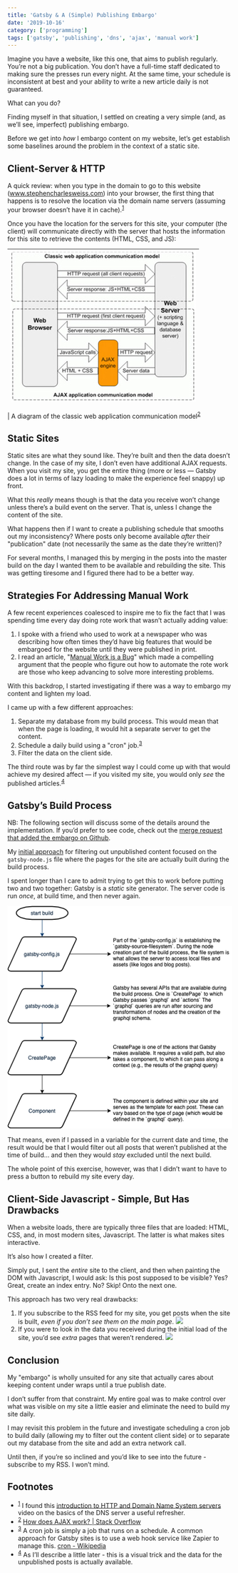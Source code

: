 ```yaml
---
title: 'Gatsby & A (Simple) Publishing Embargo'
date: '2019-10-16'
category: ['programming']
tags: ['gatsby', 'publishing', 'dns', 'ajax', 'manual work']
---
```


Imagine you have a website, like this one, that aims to publish regularly. You’re not a big publication. You don’t have a full-time staff dedicated to making sure the presses run every night. At the same time, your schedule is inconsistent at best and your ability to write a new article daily is not guaranteed.

What can you do?

Finding myself in that situation, I settled on creating a very simple (and, as we’ll see, imperfect) publishing embargo.

Before we get into _how_ I embargo content on my website, let’s get establish some baselines around the problem in the context of a static site.

## Client-Server & HTTP

A quick review: when you type in the domain to go to this website (www.stephencharlesweiss.com) into your browser, the first thing that happens is to resolve the location via the domain name servers (assuming your browser doesn’t have it in cache).<sup>[1](#fn1)</sup><a id="sup1"></a>

Once you have the location for the servers for this site, your computer (the client) will communicate directly with the server that hosts the information for this site to retrieve the contents (HTML, CSS, and JS):

| ![classic-web-app-communication-model](./classic-web-app-communication-model.jpg) |
| :-------------------------------------------------------------------------------: |


| A diagram of the classic web application communication model<sup>[2](#fn2)</sup><a id="sup2"></a>

## Static Sites

Static sites are what they sound like. They’re built and then the data doesn’t change. In the case of my site, I don’t even have additional AJAX requests. When you visit my site, you get the entire thing (more or less — Gatsby does a lot in terms of lazy loading to make the experience feel snappy) up front.

What this _really_ means though is that the data you receive won’t change unless there’s a build event on the server. That is, unless I change the content of the site.

What happens then if I want to create a publishing schedule that smooths out my inconsistency? Where posts only become available _after_ their "publication" date (not necessarily the same as the date they’re written)?

For several months, I managed this by merging in the posts into the master build on the day I wanted them to be available and rebuilding the site. This was getting tiresome and I figured there had to be a better way.

## Strategies For Addressing Manual Work

A few recent experiences coalesced to inspire me to fix the fact that I was spending time every day doing rote work that wasn’t actually adding value:

1. I spoke with a friend who used to work at a newspaper who was describing how often times they’d have big features that would be embargoed for the website until they were published in print.
2. I read an article, "[Manual Work is a Bug](https://queue.acm.org/detail.cfm?id=3197520)" which made a compelling argument that the people who figure out how to automate the rote work are those who keep advancing to solve more interesting problems.

With this backdrop, I started investigating if there was a way to embargo my content and lighten my load.

I came up with a few different approaches:

1. Separate my database from my build process. This would mean that when the page is loading, it would hit a separate server to get the content.
2. Schedule a daily build using a "cron" job.<sup>[3](#fn3)</sup><a id="sup3"></a>
3. Filter the data on the client side.

The third route was by far the simplest way I could come up with that would achieve my desired affect — if you visited my site, you would only _see_ the published articles.<sup>[4](#fn4)</sup><a id="sup4"></a>

## Gatsby’s Build Process

NB: The following section will discuss some of the details around the implementation. If you’d prefer to see code, check out the [merge request that added the embargo on Github](https://github.com/stephencweiss/personal-blog/pull/136/files?file-filters%5B%5D=.js&file-filters%5B%5D=.json&file-filters%5B%5D=.jsx).

My [initial approach](https://github.com/stephencweiss/personal-blog/pull/136/commits/7a5f8a0ebd186d37c6b96cd197470f35afb62dbe) for filtering out unpublished content focused on the `gatsby-node.js` file where the pages for the site are actually built during the build process.

I spent longer than I care to admit trying to get this to work before putting two and two together: Gatsby is a _static_ site generator. The server code is run _once_, at build time, and then never again.

![](gatsby-build-process.png)

That means, even if I passed in a variable for the current date and time, the result would be that I would filter out all posts that weren’t published at the time of build… and then they would _stay_ excluded until the next build.

The whole point of this exercise, however, was that I didn’t want to have to press a button to rebuild my site every day.

## Client-Side Javascript - Simple, But Has Drawbacks

When a website loads, there are typically three files that are loaded: HTML, CSS, and, in most modern sites, Javascript. The latter is what makes sites interactive.

It’s also how I created a filter.

Simply put, I sent the _entire_ site to the client, and then when painting the DOM with Javascript, I would ask: Is this post supposed to be visible? Yes? Great, create an index entry. No? Skip! Onto the next one.

This approach has two very real drawbacks:

1. If you subscribe to the RSS feed for my site, you get posts when the site is built, _even if you don’t see them on the main page_.
   ![](Screen%20Shot%202019-10-06%20at%202.09.54%20PM.png)
2. If you were to look in the data you received during the initial load of the site, you’d see _extra_ pages that weren’t rendered.
   ![](Screen%20Shot%202019-10-06%20at%202.10.30%20PM.png)

## Conclusion <a id="my-anchor"></a>

My "embargo" is wholly unsuited for any site that actually cares about keeping content under wraps until a true publish date.

I don’t suffer from that constraint. My entire goal was to make control over what was visible on my site a little easier and eliminate the need to build my site daily.

I may revisit this problem in the future and investigate scheduling a cron job to build daily (allowing my to filter out the content client side) or to separate out my database from the site and add an extra network call.

Until then, if you’re so inclined and you’d like to see into the future - subscribe to my RSS. I won’t mind.

## Footnotes

- <sup>[1](#sup1)</sup><a id="fn1"></a> I found this [introduction to HTTP and Domain Name System servers](https://www.freecodecamp.org/news/an-introduction-to-http-domain-name-system-servers-b3e7060eca98/) video on the basics of the DNS server a useful refresher.
- <sup>[2](#sup2)</sup><a id="fn2"></a> [How does AJAX work? | Stack Overflow](https://stackoverflow.com/questions/1510011/how-does-ajax-work)
- <sup>[3](#sup3)</sup><a id="fn3"></a> A cron job is simply a job that runs on a schedule. A common approach for Gatsby sites is to use a web hook service like Zapier to manage this. [cron - Wikipedia](https://en.wikipedia.org/wiki/Cron)
- <sup>[4](#sup4)</sup><a id="fn4"></a> As I’ll describe a little later - this is a visual trick and the data for the unpublished posts is actually available.
